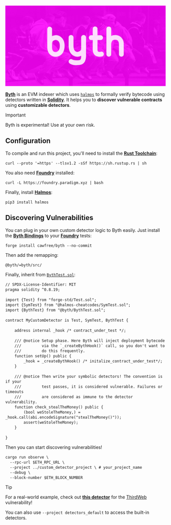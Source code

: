 <p align="center">
  <img src="public/byth.jpg" alt="Byth is the symbolic indexer for Ethereum."/>
</p>

[**Byth**](https://github.com/cawfree/byth) is an EVM indexer which uses [`halmos`](https://github.com/a16z/halmos) to formally verify bytecode using detectors written in [__Solidity__](https://github.com/ethereum/solidity). It helps you to **discover vulnerable contracts** using **customizable detectors**.

> [!IMPORTANT]
> Byth is experimental! Use at your own risk.

## Configuration

To compile and run this project, you'll need to install the [__Rust Toolchain__](https://www.rust-lang.org/tools/install):

```shell
curl --proto '=https' --tlsv1.2 -sSf https://sh.rustup.rs | sh
```

You also need [__Foundry__](https://getfoundry.sh/) installed:

```shell
curl -L https://foundry.paradigm.xyz | bash
```

Finally, install [__Halmos__](https://github.com/a16z/halmos):

```shell
pip3 install halmos
```

## Discovering Vulnerabilities

You can plug in your own custom detector logic to Byth easily. Just install the [__Byth Bindings__](./bindings/) to your [__Foundry__](https://getfoundry.sh/) tests:

```shell
forge install cawfree/byth --no-commit
```

Then add the remapping:

```shell
@byth/=byth/src/
```

Finally, inherit from [`BythTest.sol`](./bindings/src/BythTest.sol):

```solidity
// SPDX-License-Identifier: MIT
pragma solidity ^0.8.19;

import {Test} from "forge-std/Test.sol";
import {SymTest} from "@halmos-cheatcodes/SymTest.sol";
import {BythTest} from "@byth/BythTest.sol";

contract MyCustomDetector is Test, SymTest, BythTest {

    address internal _hook /* contract_under_test */;

    /// @notice Setup phase. Here Byth will inject deployment bytecode
    ///         via the `_createBythHook()` call, so you don't want to
    ///         do this frequently.
    function setUp() public {
        _hook = _createBythHook() /* initalize_contract_under_test*/;
    }

    /// @notice Then write your symbolic detectors! The convention is if your
    ///         test passes, it is considered vulnerable. Failures or timeouts
    ///         are considered as immune to the detector vulnerability.
    function check_stealTheMoney() public {
        (bool weStoleTheMoney,) = _hook.call(abi.encodeSignature("stealTheMoney()"));
        assert(weStoleTheMoney);
    }

}
```

Then you can start discovering vulnerabilities!

```shell
cargo run observe \
  --rpc-url $ETH_RPC_URL \
  --project ../custom_detector_project \ # your_project_name
  --debug \
  --block-number $ETH_BLOCK_NUMBER
```


> [!TIP]
> For a real-world example, check out [**this detector**](https://github.com/cawfree/byth/blob/d4362913905985ab5f09e00b9b01cf498049f664/detectors_default/test/Detectors.t.sol#L31C5-L63C6) for the [ThirdWeb](https://blog.thirdweb.com/vulnerability-report/) vulnerability!
> 
> You can also use `--project detectors_default` to access the built-in detectors.
